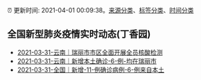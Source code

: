 :alarm_clock: 更新时间: 2021-04-01 00:09:38。[来源分类](../README.md)、[标签分类](../TAGS.md)、[时间分类](../TIMELINE.md)

## 全国新型肺炎疫情实时动态(丁香园)




- [2021-03-31-云南｜瑞丽市市区全面开展全员核酸检测](http://app.cctv.com/special/cportal/detail/arti/index.html?id=Artipmu0t8HAujnowXSq8XDl210331&isfromapp=1) 
- [2021-03-31-云南｜新增本土确诊-6-例-均在瑞丽市](http://ynswsjkw.yn.gov.cn/wjwWebsite/web/doc/UU161715072535343467) 
- [2021-03-31-全国｜新增-11-例确诊病例-6-例来自本土](http://app.cctv.com/special/cportal/detail/arti/index.html?id=ArtiU4YX1qIRM44AVruzmWe5210331&isfromapp=1) 